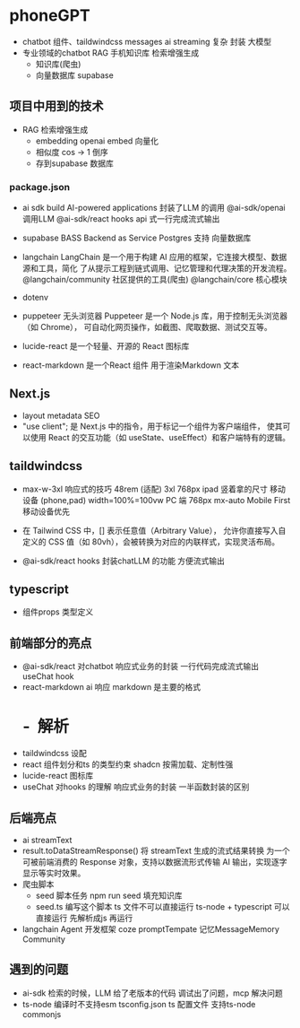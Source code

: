 # phoneGPT

- chatbot
    组件、taildwindcss messages
    ai streaming  复杂  封装
    大模型
- 专业领域的chatbot
    RAG 手机知识库 检索增强生成
    - 知识库(爬虫)
    - 向量数据库  supabase

## 项目中用到的技术

- RAG 检索增强生成
  - embedding openai embed 向量化
  - 相似度 cos -> 1 倒序
  - 存到supabase 数据库
### package.json
- ai sdk
  build AI-powered applications
  封装了LLM 的调用
  @ai-sdk/openai  调用LLM
  @ai-sdk/react  hooks  api 式一行完成流式输出

- supabase
  BASS  Backend as Service
  Postgres 支持 向量数据库
- langchain
  LangChain 是一个用于构建 AI 应用的框架，它连接大模型、数据源和工具，简化
  了从提示工程到链式调用、记忆管理和代理决策的开发流程。
  @langchain/community  社区提供的工具(爬虫)
  @langchain/core   核心模块
- dotenv
- puppeteer 无头浏览器
  Puppeteer 是一个 Node.js 库，用于控制无头浏览器（如 Chrome），
  可自动化网页操作，如截图、爬取数据、测试交互等。
- lucide-react  是一个轻量、开源的 React 图标库
- react-markdown 是一个React 组件 用于渲染Markdown 文本

## Next.js
- layout metadata
  SEO
- "use client"; 是 Next.js 中的指令，用于标记一个组件为客户端组件，
    使其可以使用 React 的交互功能（如 useState、useEffect）和客户端特有的逻辑。
## taildwindcss
- max-w-3xl
    响应式的技巧
    48rem (适配)  3xl 768px ipad 竖着拿的尺寸
    移动设备 (phone,pad) width=100%=100vw
    PC 端  768px  mx-auto
    Mobile First 移动设备优先
- 在 Tailwind CSS 中，[] 表示任意值（Arbitrary Value），
  允许你直接写入自定义的 CSS 值（如 80vh），会被转换为对应的内联样式，实现灵活布局。

- @ai-sdk/react
  hooks 封装chatLLM 的功能 方便流式输出

## typescript
- 组件props 类型定义

## 前端部分的亮点
- @ai-sdk/react 对chatbot 响应式业务的封装 一行代码完成流式输出
    useChat hook
- react-markdown ai 响应 markdown 是主要的格式
    # - ![]() 解析
- taildwindcss 设配
- react 组件划分和ts 的类型约束
    shadcn 按需加载、定制性强
- lucide-react 图标库
- useChat 对hooks 的理解 响应式业务的封装 一半函数封装的区别

## 后端亮点
- ai streamText
- result.toDataStreamResponse() 将 streamText 生成的流式结果转换
为一个可被前端消费的 Response 对象，支持以数据流形式传输 AI 输出，实现逐字显示等实时效果。
- 爬虫脚本
  - seed 脚本任务
    npm run seed
    填充知识库
  - seed.ts 编写这个脚本
      ts 文件不可以直接运行
      ts-node + typescript 可以直接运行
      先解析成js 再运行
- langchain Agent 开发框架
    coze promptTempate  记忆MessageMemory Community

## 遇到的问题
- ai-sdk 检索的时候，LLM 给了老版本的代码 调试出了问题，mcp 解决问题
- ts-node 编译时不支持esm
    tsconfig.json ts 配置文件
    支持ts-node commonjs